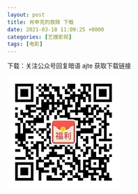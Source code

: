 ```yaml
---
layout: post
title: 肖申克的救赎 下载
date: 2021-03-18 11:09:25 +0800
categories: [艺搜影视]
tags: [电影]
---
```

下载：关注公众号回复暗语 ajte  获取下载链接

![](/assets/qrcode.jpg)